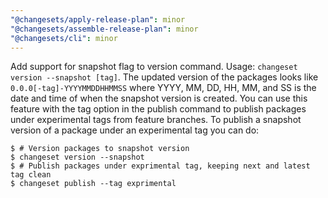 ```yaml
---
"@changesets/apply-release-plan": minor
"@changesets/assemble-release-plan": minor
"@changesets/cli": minor
---
```


Add support for snapshot flag to version command. Usage: `changeset version --snapshot [tag]`. The updated version of the packages looks like `0.0.0[-tag]-YYYYMMDDHHMMSS` where YYYY, MM, DD, HH, MM, and SS is the date and time of when the snapshot version is created. You can use this feature with the tag option in the publish command to publish packages under experimental tags from feature branches. To publish a snapshot version of a package under an experimental tag you can do:

```
$ # Version packages to snapshot version
$ changeset version --snapshot
$ # Publish packages under exprimental tag, keeping next and latest tag clean
$ changeset publish --tag exprimental
```
